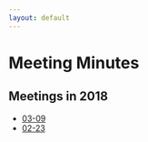 ```yaml
---
layout: default
---
```


# Meeting Minutes

## Meetings in 2018
* [03-09](./2018/2018-03-09-minutes)
* [02-23](./2018/2018-02-23-minutes)

